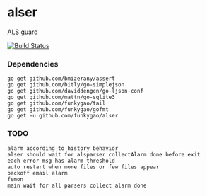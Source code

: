 alser
=====

ALS guard

[![Build Status](https://travis-ci.org/funkygao/alser.png?branch=master)](https://travis-ci.org/funkygao/alser)

### Dependencies

    go get github.com/bmizerany/assert
    go get github.com/bitly/go-simplejson
    go get github.com/daviddengcn/go-ljson-conf
    go get github.com/mattn/go-sqlite3
    go get github.com/funkygao/tail
    go get github.com/funkygao/gofmt
    go get -u github.com/funkygao/alser

### TODO

    alarm according to history behavior
    alser should wait for alsparser collectAlarm done before exit
    each error msg has alarm threshold
    auto restart when more files or few files appear
    backoff email alarm
    fsmon
    main wait for all parsers collect alarm done
